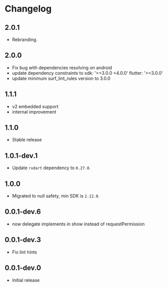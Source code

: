 # Changelog

## 2.0.1

* Rebranding.

## 2.0.0

* Fix bug with dependencies resolving on android
* update dependency constraints to sdk: '>=3.0.0 <4.0.0' flutter: '>=3.0.0'
* update minimum surf_lint_rules version to 3.0.0

## 1.1.1

* v2 embedded support
* internal improvement

## 1.1.0

* Stable release

## 1.0.1-dev.1

* Update `rxdart` dependency to `0.27.0`.

## 1.0.0

* Migrated to null safety, min SDK is `2.12.0`.

## 0.0.1-dev.6

* now delegate implements in show instead of requestPermission

## 0.0.1-dev.3

* Fix lint hints

## 0.0.1-dev.0

* Initial release
